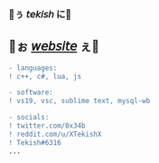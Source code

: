 ### 🖤ぅ 𝘵𝘦𝘬𝘪𝘴𝘩 に🥀
## 🥀ぉ [𝘸𝘦𝘣𝘴𝘪𝘵𝘦](https://tekish.wtf "website") ぇ🖤
```diff
- languages:
! c++, c#, lua, js

- software:
! vs19, vsc, sublime text, mysql-wb

- socials:
! twitter.com/0x34b
! reddit.com/u/XTekishX
! Tekish#6316
...

